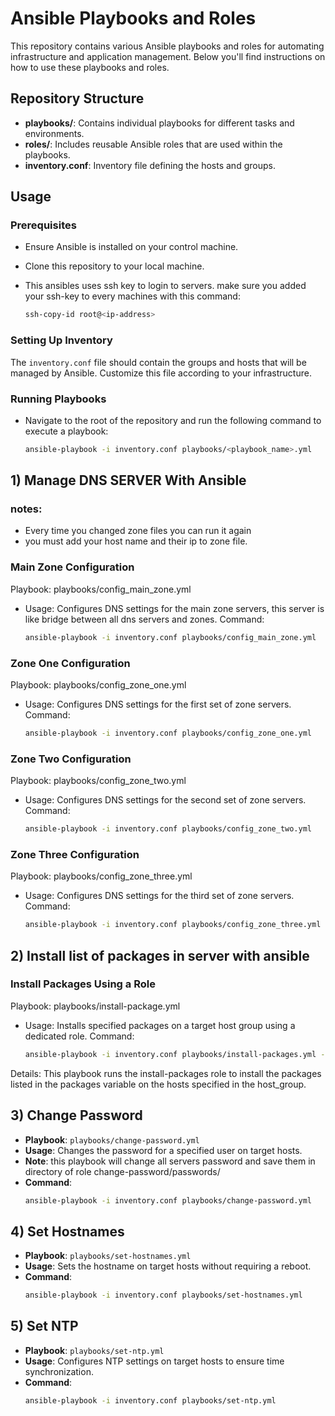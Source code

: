# Ansible Playbooks and Roles

This repository contains various Ansible playbooks and roles for automating infrastructure and application management. Below you'll find instructions on how to use these playbooks and roles.

## Repository Structure

- **playbooks/**: Contains individual playbooks for different tasks and environments.
- **roles/**: Includes reusable Ansible roles that are used within the playbooks.
- **inventory.conf**: Inventory file defining the hosts and groups.

## Usage

### Prerequisites

- Ensure Ansible is installed on your control machine.
- Clone this repository to your local machine.
- This ansibles uses ssh key to login to servers. make sure you added your ssh-key to every machines with this command:
    
    ```bash
    ssh-copy-id root@<ip-address>
    ```
### Setting Up Inventory

The `inventory.conf` file should contain the groups and hosts that will be managed by Ansible. Customize this file according to your infrastructure.

### Running Playbooks

- Navigate to the root of the repository and run the following command to execute a playbook:

    ```bash
    ansible-playbook -i inventory.conf playbooks/<playbook_name>.yml
    ```




## 1) Manage DNS SERVER With Ansible

### notes:
- Every time you changed zone files you can run it again
- you must add your host name and their ip to zone file. 

### Main Zone Configuration
    
Playbook: playbooks/config_main_zone.yml
    
- Usage: Configures DNS settings for the main zone servers, this server is like bridge between all dns servers and zones.
    Command:

    ```bash
    ansible-playbook -i inventory.conf playbooks/config_main_zone.yml
    ```

### Zone One Configuration

Playbook: playbooks/config_zone_one.yml
- Usage: Configures DNS settings for the first set of zone servers.
    Command:

    ```bash
    ansible-playbook -i inventory.conf playbooks/config_zone_one.yml
    ```

### Zone Two Configuration

Playbook: playbooks/config_zone_two.yml
- Usage: Configures DNS settings for the second set of zone servers.
    Command:

    ```bash
    ansible-playbook -i inventory.conf playbooks/config_zone_two.yml
    ```

### Zone Three Configuration

Playbook: playbooks/config_zone_three.yml
- Usage: Configures DNS settings for the third set of zone servers.
    Command:

    ```bash
    ansible-playbook -i inventory.conf playbooks/config_zone_three.yml
    ```


## 2) Install list of packages in server with ansible 

### Install Packages Using a Role

Playbook: playbooks/install-package.yml
- Usage: Installs specified packages on a target host group using a dedicated role.
    Command:

    ```bash
    ansible-playbook -i inventory.conf playbooks/install-packages.yml -e "host_group=kafka packages=python3,bind"
    ```

Details: This playbook runs the install-packages role to install the packages listed in the packages variable on the hosts specified in the host_group.


## 3) Change Password
   - **Playbook**: `playbooks/change-password.yml`
   - **Usage**: Changes the password for a specified user on target hosts.
   - **Note**: this playbook will change all servers password and save them in directory of role change-password/passwords/<date-time-format>
   - **Command**: 
     ```bash
     ansible-playbook -i inventory.conf playbooks/change-password.yml
     ```

## 4) Set Hostnames
   - **Playbook**: `playbooks/set-hostnames.yml`
   - **Usage**: Sets the hostname on target hosts without requiring a reboot.
   - **Command**: 
     ```bash
     ansible-playbook -i inventory.conf playbooks/set-hostnames.yml
     ```

## 5) Set NTP
   - **Playbook**: `playbooks/set-ntp.yml`
   - **Usage**: Configures NTP settings on target hosts to ensure time synchronization.
   - **Command**: 
     ```bash
     ansible-playbook -i inventory.conf playbooks/set-ntp.yml
     ```
